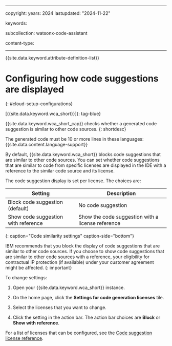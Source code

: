 
---

copyright:
   years: 2024
lastupdated: "2024-11-22"

keywords: 

subcollection: watsonx-code-assistant

content-type:

---

{{site.data.keyword.attribute-definition-list}}

# Configuring how code suggestions are displayed
{: #cloud-setup-configurations}



[{{site.data.keyword.wca_short}}]{: tag-blue}

{{site.data.keyword.wca_short_cap}} checks whether a generated code suggestion is similar to other code sources.
{: shortdesc}

The generated code must be 10 or more lines in these languages:
{{site.data.content.language-support}}

By default, {{site.data.keyword.wca_short}} blocks code suggestions that are similar to other code sources. You can set whether code suggestions that are similar to code from specific licenses are  displayed in the IDE with a reference to the similar code source and its license.

The code suggestion display is set per license. The choices are:

| Setting | Description |
| --- | --- |
| Block code suggestion (default) | No code suggestion |
| Show code suggestion with reference | Show the code suggestion with a license reference |
{: caption="Code similarity settings" caption-side="bottom"}

IBM recommends that you block the display of code suggestions that are similar to other code sources. If you choose to show code suggestions that are similar to other code sources with a reference, your eligibility for contractual IP protection (if available) under your customer agreement might be affected.
{: important}

To change settings:

1. Open your {{site.data.keyword.wca_short}} instance.

1. On the home page, click the **Settings for code generation licenses** tile.

1. Select the licenses that you want to change.

1. Click the setting in the action bar. The action bar choices are **Block** or **Show with reference**. 

For a list of licenses that can be configured, see the [Code suggestion license reference](/docs/watsonx-code-assistant?topic=watsonx-code-assistant-wca-license-reference).
